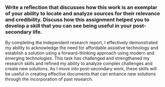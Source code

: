 ### Write a reflection that discusses how this work is an exemplar of your ability to locate and analyze sources for their relevance and credibility. Discuss how this assignment helped you to develop a skill that you can see being useful in your post-secondary life.
By completing the Independent research report, I effectively demonstrated my ability to acknowledge the need for affordable assistive technology and establish a solution using a forward-thinking approach using modern and emerging technologies. This task has challenged and strengthened my research skills and refined my ability to analyze complex challenges and create new solutions. As I move into post-secondary work, these skills will be useful in creating effective documents that can enhance new solutions through the incorporation of past research.